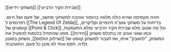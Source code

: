 [[משחקי וידיאו]]
[[שבירת הקיר הרביעי]]

חוויה מקסימה שהיא כולה מלאה בהומור ואהבה למשחקי מחשב, של פעם ושל היום.
רפרנסים ל [[The Legend Of Zelda]], בדיחות על משחקי גאצ'ה חינמיים וקליקרים, קווסטים של [[Point & Click]] וכל מה שטוב
מלא שבירת הקיר הרביעי ומלא התעסקות, וכמו שאני אוהב זה בתכלס משחק [[חידות]].
מסע שהתחיל בלנסות להפעיל את המשחק, "להאבק" איתו, ואז לעבור למשחק קווסט של [[שרלוק הולמס]], משחק בסגנון זלדה. תפס אותי לא מוכן כל פעם. התאהבתי.
